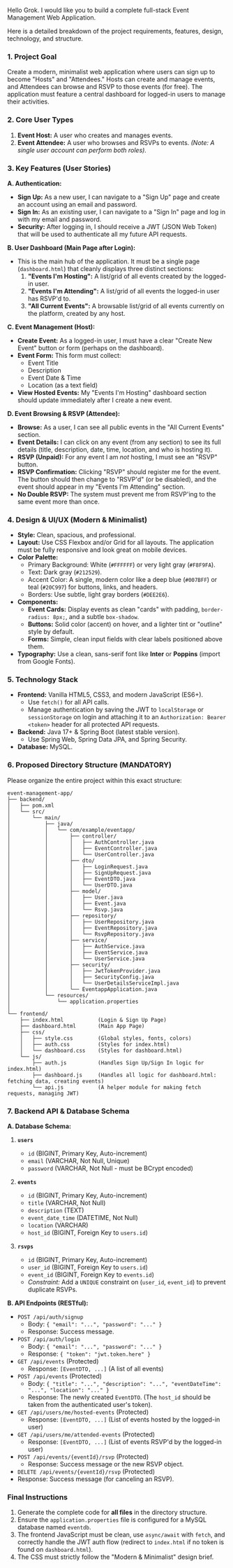 Hello Grok. I would like you to build a complete full-stack Event Management Web Application.

Here is a detailed breakdown of the project requirements, features, design, technology, and structure.

### 1. Project Goal

Create a modern, minimalist web application where users can sign up to become "Hosts" and "Attendees." Hosts can create and manage events, and Attendees can browse and RSVP to those events (for free). The application must feature a central dashboard for logged-in users to manage their activities.

### 2. Core User Types

1.  **Event Host:** A user who creates and manages events.
2.  **Event Attendee:** A user who browses and RSVPs to events.
    *(Note: A single user account can perform both roles).*

### 3. Key Features (User Stories)

**A. Authentication:**
* **Sign Up:** As a new user, I can navigate to a "Sign Up" page and create an account using an email and password.
* **Sign In:** As an existing user, I can navigate to a "Sign In" page and log in with my email and password.
* **Security:** After logging in, I should receive a JWT (JSON Web Token) that will be used to authenticate all my future API requests.

**B. User Dashboard (Main Page after Login):**
* This is the main hub of the application. It must be a single page (`dashboard.html`) that cleanly displays three distinct sections:
    1.  **"Events I'm Hosting":** A list/grid of all events created by the logged-in user.
    2.  **"Events I'm Attending":** A list/grid of all events the logged-in user has RSVP'd to.
    3.  **"All Current Events":** A browsable list/grid of all events currently on the platform, created by any host.

**C. Event Management (Host):**
* **Create Event:** As a logged-in user, I must have a clear "Create New Event" button or form (perhaps on the dashboard).
* **Event Form:** This form must collect:
    * Event Title
    * Description
    * Event Date & Time
    * Location (as a text field)
* **View Hosted Events:** My "Events I'm Hosting" dashboard section should update immediately after I create a new event.

**D. Event Browsing & RSVP (Attendee):**
* **Browse:** As a user, I can see all public events in the "All Current Events" section.
* **Event Details:** I can click on any event (from any section) to see its full details (title, description, date, time, location, and who is hosting it).
* **RSVP (Unpaid):** For any event I am *not* hosting, I must see an "RSVP" button.
* **RSVP Confirmation:** Clicking "RSVP" should register me for the event. The button should then change to "RSVP'd" (or be disabled), and the event should appear in my "Events I'm Attending" section.
* **No Double RSVP:** The system must prevent me from RSVP'ing to the same event more than once.

### 4. Design & UI/UX (Modern & Minimalist)

* **Style:** Clean, spacious, and professional.
* **Layout:** Use CSS Flexbox and/or Grid for all layouts. The application must be fully responsive and look great on mobile devices.
* **Color Palette:**
    * Primary Background: White (`#FFFFFF`) or very light gray (`#F8F9FA`).
    * Text: Dark gray (`#212529`).
    * Accent Color: A single, modern color like a deep blue (`#007BFF`) or teal (`#20C997`) for buttons, links, and headers.
    * Borders: Use subtle, light gray borders (`#DEE2E6`).
* **Components:**
    * **Event Cards:** Display events as clean "cards" with padding, `border-radius: 8px;`, and a subtle `box-shadow`.
    * **Buttons:** Solid color (accent) on hover, and a lighter tint or "outline" style by default.
    * **Forms:** Simple, clean input fields with clear labels positioned above them.
* **Typography:** Use a clean, sans-serif font like **Inter** or **Poppins** (import from Google Fonts).

### 5. Technology Stack

* **Frontend:** Vanilla HTML5, CSS3, and modern JavaScript (ES6+).
    * Use `fetch()` for all API calls.
    * Manage authentication by saving the JWT to `localStorage` or `sessionStorage` on login and attaching it to an `Authorization: Bearer <token>` header for all protected API requests.
* **Backend:** Java 17+ & Spring Boot (latest stable version).
    * Use Spring Web, Spring Data JPA, and Spring Security.
* **Database:** MySQL.

### 6. Proposed Directory Structure (MANDATORY)

Please organize the entire project within this exact structure:

```
event-management-app/
├── backend/
│   ├── pom.xml
│   └── src/
│       └── main/
│           ├── java/
│           │   └── com/example/eventapp/
│           │       ├── controller/
│           │       │   ├── AuthController.java
│           │       │   ├── EventController.java
│           │       │   └── UserController.java
│           │       ├── dto/
│           │       │   ├── LoginRequest.java
│           │       │   ├── SignUpRequest.java
│           │       │   ├── EventDTO.java
│           │       │   └── UserDTO.java
│           │       ├── model/
│           │       │   ├── User.java
│           │       │   ├── Event.java
│           │       │   └── Rsvp.java
│           │       ├── repository/
│           │       │   ├── UserRepository.java
│           │       │   ├── EventRepository.java
│           │       │   └── RsvpRepository.java
│           │       ├── service/
│           │       │   ├── AuthService.java
│           │       │   ├── EventService.java
│           │       │   └── UserService.java
│           │       ├── security/
│           │       │   ├── JwtTokenProvider.java
│           │       │   ├── SecurityConfig.java
│           │       │   └── UserDetailsServiceImpl.java
│           │       └── EventappApplication.java
│           └── resources/
│               └── application.properties
│
└── frontend/
    ├── index.html           (Login & Sign Up Page)
    ├── dashboard.html       (Main App Page)
    ├── css/
    │   ├── style.css        (Global styles, fonts, colors)
    │   ├── auth.css         (Styles for index.html)
    │   └── dashboard.css    (Styles for dashboard.html)
    └── js/
        ├── auth.js          (Handles Sign Up/Sign In logic for index.html)
        ├── dashboard.js     (Handles all logic for dashboard.html: fetching data, creating events)
        └── api.js           (A helper module for making fetch requests, managing JWT)
```

### 7. Backend API & Database Schema

**A. Database Schema:**

1.  **`users`**
    * `id` (BIGINT, Primary Key, Auto-increment)
    * `email` (VARCHAR, Not Null, Unique)
    * `password` (VARCHAR, Not Null - must be BCrypt encoded)

2.  **`events`**
    * `id` (BIGINT, Primary Key, Auto-increment)
    * `title` (VARCHAR, Not Null)
    * `description` (TEXT)
    * `event_date_time` (DATETIME, Not Null)
    * `location` (VARCHAR)
    * `host_id` (BIGINT, Foreign Key to `users.id`)

3.  **`rsvps`**
    * `id` (BIGINT, Primary Key, Auto-increment)
    * `user_id` (BIGINT, Foreign Key to `users.id`)
    * `event_id` (BIGINT, Foreign Key to `events.id`)
    * *Constraint:* Add a `UNIQUE` constraint on (`user_id`, `event_id`) to prevent duplicate RSVPs.

**B. API Endpoints (RESTful):**

* `POST /api/auth/signup`
    * Body: `{ "email": "...", "password": "..." }`
    * Response: Success message.
* `POST /api/auth/login`
    * Body: `{ "email": "...", "password": "..." }`
    * Response: `{ "token": "jwt.token.here" }`
* `GET /api/events` (Protected)
    * Response: `[EventDTO, ...]` (A list of all events)
* `POST /api/events` (Protected)
    * Body: `{ "title": "...", "description": "...", "eventDateTime": "...", "location": "..." }`
    * Response: The newly created `EventDTO`. (The `host_id` should be taken from the authenticated user's token).
* `GET /api/users/me/hosted-events` (Protected)
    * Response: `[EventDTO, ...]` (List of events hosted by the logged-in user)
* `GET /api/users/me/attended-events` (Protected)
    * Response: `[EventDTO, ...]` (List of events RSVP'd by the logged-in user)
* `POST /api/events/{eventId}/rsvp` (Protected)
    * Response: Success message or the new RSVP object.
* `DELETE /api/events/{eventId}/rsvp` (Protected)
* Response: Success message (for canceling an RSVP).

### Final Instructions

1.  Generate the complete code for **all files** in the directory structure.
2.  Ensure the `application.properties` file is configured for a MySQL database named `eventdb`.
3.  The frontend JavaScript must be clean, use `async/await` with `fetch`, and correctly handle the JWT auth flow (redirect to `index.html` if no token is found on `dashboard.html`).
4.  The CSS must strictly follow the "Modern & Minimalist" design brief.